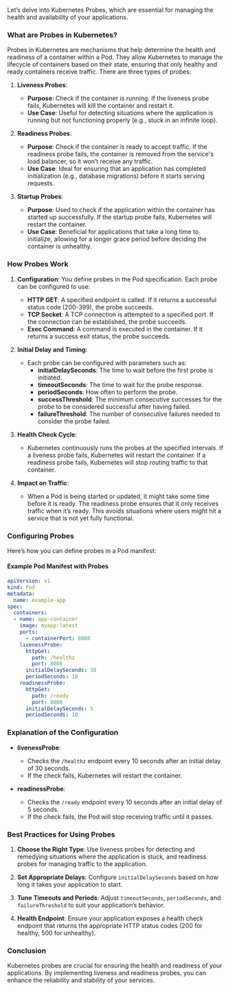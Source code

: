 Let’s delve into Kubernetes Probes, which are essential for managing the health and availability of your applications.

### What are Probes in Kubernetes?

Probes in Kubernetes are mechanisms that help determine the health and readiness of a container within a Pod. They allow Kubernetes to manage the lifecycle of containers based on their state, ensuring that only healthy and ready containers receive traffic. There are three types of probes:

1. **Liveness Probes**:
   - **Purpose**: Check if the container is running. If the liveness probe fails, Kubernetes will kill the container and restart it.
   - **Use Case**: Useful for detecting situations where the application is running but not functioning properly (e.g., stuck in an infinite loop).

2. **Readiness Probes**:
   - **Purpose**: Check if the container is ready to accept traffic. If the readiness probe fails, the container is removed from the service's load balancer, so it won’t receive any traffic.
   - **Use Case**: Ideal for ensuring that an application has completed initialization (e.g., database migrations) before it starts serving requests.

3. **Startup Probes**:
   - **Purpose**: Used to check if the application within the container has started up successfully. If the startup probe fails, Kubernetes will restart the container.
   - **Use Case**: Beneficial for applications that take a long time to initialize, allowing for a longer grace period before deciding the container is unhealthy.

### How Probes Work

1. **Configuration**: You define probes in the Pod specification. Each probe can be configured to use:
   - **HTTP GET**: A specified endpoint is called. If it returns a successful status code (200-399), the probe succeeds.
   - **TCP Socket**: A TCP connection is attempted to a specified port. If the connection can be established, the probe succeeds.
   - **Exec Command**: A command is executed in the container. If it returns a success exit status, the probe succeeds.

2. **Initial Delay and Timing**:
   - Each probe can be configured with parameters such as:
     - **initialDelaySeconds**: The time to wait before the first probe is initiated.
     - **timeoutSeconds**: The time to wait for the probe response.
     - **periodSeconds**: How often to perform the probe.
     - **successThreshold**: The minimum consecutive successes for the probe to be considered successful after having failed.
     - **failureThreshold**: The number of consecutive failures needed to consider the probe failed.

3. **Health Check Cycle**:
   - Kubernetes continuously runs the probes at the specified intervals. If a liveness probe fails, Kubernetes will restart the container. If a readiness probe fails, Kubernetes will stop routing traffic to that container.

4. **Impact on Traffic**:
   - When a Pod is being started or updated, it might take some time before it is ready. The readiness probe ensures that it only receives traffic when it’s ready. This avoids situations where users might hit a service that is not yet fully functional.


### Configuring Probes

Here’s how you can define probes in a Pod manifest:

#### Example Pod Manifest with Probes

```yaml
apiVersion: v1
kind: Pod
metadata:
  name: example-app
spec:
  containers:
  - name: app-container
    image: myapp:latest
    ports:
      - containerPort: 8080
    livenessProbe:
      httpGet:
        path: /healthz
        port: 8080
      initialDelaySeconds: 30
      periodSeconds: 10
    readinessProbe:
      httpGet:
        path: /ready
        port: 8080
      initialDelaySeconds: 5
      periodSeconds: 10
```

### Explanation of the Configuration

- **livenessProbe**:
  - Checks the `/healthz` endpoint every 10 seconds after an initial delay of 30 seconds.
  - If the check fails, Kubernetes will restart the container.

- **readinessProbe**:
  - Checks the `/ready` endpoint every 10 seconds after an initial delay of 5 seconds.
  - If the check fails, the Pod will stop receiving traffic until it passes.

### Best Practices for Using Probes

1. **Choose the Right Type**: Use liveness probes for detecting and remedying situations where the application is stuck, and readiness probes for managing traffic to the application.

2. **Set Appropriate Delays**: Configure `initialDelaySeconds` based on how long it takes your application to start.

3. **Tune Timeouts and Periods**: Adjust `timeoutSeconds`, `periodSeconds`, and `failureThreshold` to suit your application’s behavior.

4. **Health Endpoint**: Ensure your application exposes a health check endpoint that returns the appropriate HTTP status codes (200 for healthy, 500 for unhealthy).

### Conclusion

Kubernetes probes are crucial for ensuring the health and readiness of your applications. By implementing liveness and readiness probes, you can enhance the reliability and stability of your services.
